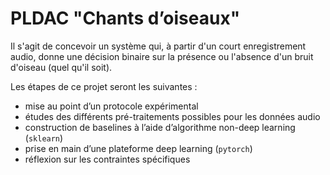 # PLDAC "Chants d’oiseaux"

Il s'agit de concevoir un système qui, à partir d'un court enregistrement audio, donne une décision binaire sur la présence ou l'absence d'un bruit d'oiseau (quel qu'il soit).

Les étapes de ce projet seront les suivantes :

- mise au point d’un protocole expérimental
- études des différents pré-traitements possibles pour les données audio
- construction de baselines à l’aide d’algorithme non-deep learning (`sklearn`)
- prise en main d’une plateforme deep learning (`pytorch`)
- réflexion sur les contraintes spécifiques